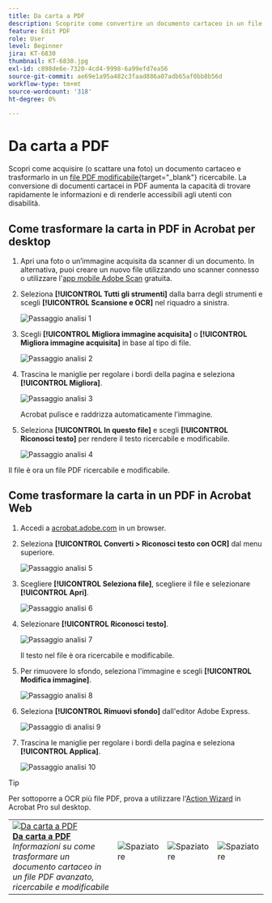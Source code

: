 ```yaml
---
title: Da carta a PDF
description: Scoprite come convertire un documento cartaceo in un file PDF avanzato, ricercabile e modificabile
feature: Edit PDF
role: User
level: Beginner
jira: KT-6830
thumbnail: KT-6830.jpg
exl-id: c898de6e-7320-4cd4-9998-6a99efd7ea56
source-git-commit: ae69e1a95a482c3faad886a07adb65af0bb8b56d
workflow-type: tm+mt
source-wordcount: '318'
ht-degree: 0%

---
```


# Da carta a PDF

Scopri come acquisire (o scattare una foto) un documento cartaceo e trasformarlo in un [file PDF modificabile](https://www.adobe.com/it/acrobat/online/pdf-editor.html){target="_blank"} ricercabile. La conversione di documenti cartacei in PDF aumenta la capacità di trovare rapidamente le informazioni e di renderle accessibili agli utenti con disabilità.

## Come trasformare la carta in PDF in Acrobat per desktop

1. Apri una foto o un’immagine acquisita da scanner di un documento. In alternativa, puoi creare un nuovo file utilizzando uno scanner connesso o utilizzare l&#39;[app mobile Adobe Scan](https://adobescan.app.link/GpBqG8Bkoeb) gratuita.

1. Seleziona **[!UICONTROL Tutti gli strumenti]** dalla barra degli strumenti e scegli **[!UICONTROL Scansione e OCR]** nel riquadro a sinistra.

   ![Passaggio analisi 1](../assets/Scan_1.png)

1. Scegli **[!UICONTROL Migliora immagine acquisita]** o **[!UICONTROL Migliora immagine acquisita]** in base al tipo di file.

   ![Passaggio analisi 2](../assets/Scan_2.png)

1. Trascina le maniglie per regolare i bordi della pagina e seleziona **[!UICONTROL Migliora]**.

   ![Passaggio analisi 3](../assets/Scan_3.png)

   Acrobat pulisce e raddrizza automaticamente l’immagine.

1. Seleziona **[!UICONTROL In questo file]** e scegli **[!UICONTROL Riconosci testo]** per rendere il testo ricercabile e modificabile.

   ![Passaggio analisi 4](../assets/Scan_4.png)

Il file è ora un file PDF ricercabile e modificabile.

## Come trasformare la carta in un PDF in Acrobat Web

1. Accedi a [acrobat.adobe.com](https://acrobat.adobe.com/it/it/) in un browser.

1. Seleziona **[!UICONTROL Converti > Riconosci testo con OCR]** dal menu superiore.

   ![Passaggio analisi 5](../assets/Scan_5.png)

1. Scegliere **[!UICONTROL Seleziona file]**, scegliere il file e selezionare **[!UICONTROL Apri]**.

   ![Passaggio analisi 6](../assets/Scan_6.png)

1. Selezionare **[!UICONTROL Riconosci testo]**.

   ![Passaggio analisi 7](../assets/Scan_7.png)

   Il testo nel file è ora ricercabile e modificabile.

1. Per rimuovere lo sfondo, seleziona l&#39;immagine e scegli **[!UICONTROL Modifica immagine]**.

   ![Passaggio analisi 8](../assets/Scan_8.png)

1. Seleziona **[!UICONTROL Rimuovi sfondo]** dall&#39;editor Adobe Express.

   ![Passaggio di analisi 9](../assets/Scan_9.png)

1. Trascina le maniglie per regolare i bordi della pagina e seleziona **[!UICONTROL Applica]**.

   ![Passaggio analisi 10](../assets/Scan_10.png)


>[!TIP]
>
>Per sottoporre a OCR più file PDF, prova a utilizzare l&#39;[Action Wizard](../advanced-tasks/action.md) in Acrobat Pro sul desktop.

<table style="table-layout:fixed">
<tr>
  <td>
    <a href="scan-and-ocr.md">
      <img alt="Da carta a PDF" src="../assets/scan.png" />
    </a>
    <div>
    <a href="scan-and-ocr.md"><strong>Da carta a PDF</strong></a>
    </div>
    <em>Informazioni su come trasformare un documento cartaceo in un file PDF avanzato, ricercabile e modificabile</em>
    <br>
  </td>
  <td>
      <img alt="Spaziatore" src="../assets/Whitespacer.png" />
      <div>
      <br>
  </td>
  <td>
      <img alt="Spaziatore" src="../assets/Whitespacer.png" />
      <div>
      <br>
  </td>
  <td>
      <img alt="Spaziatore" src="../assets/Whitespacer.png" />
      <div>
      <br>
  </td>
</tr>
</table>